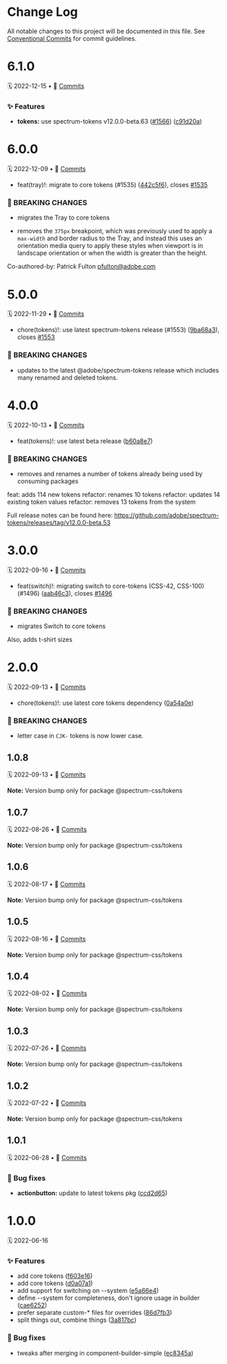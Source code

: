 # Change Log

All notable changes to this project will be documented in this file.
See [Conventional Commits](https://conventionalcommits.org) for commit guidelines.

<a name="6.1.0"></a>
# 6.1.0
🗓 2022-12-15 • 📝 [Commits](https://github.com/adobe/spectrum-css/compare/@spectrum-css/tokens@6.0.0...@spectrum-css/tokens@6.1.0)

### ✨ Features

* **tokens:** use spectrum-tokens v12.0.0-beta.63 ([#1566](https://github.com/adobe/spectrum-css/issues/1566)) ([c91d20a](https://github.com/adobe/spectrum-css/commit/c91d20a))





<a name="6.0.0"></a>
# 6.0.0
🗓 2022-12-09 • 📝 [Commits](https://github.com/adobe/spectrum-css/compare/@spectrum-css/tokens@5.0.0...@spectrum-css/tokens@6.0.0)

* feat(tray)!: migrate to core tokens (#1535) ([442c5f6](https://github.com/adobe/spectrum-css/commit/442c5f6)), closes [#1535](https://github.com/adobe/spectrum-css/issues/1535)


### 🛑 BREAKING CHANGES

* migrates the Tray to core tokens

* removes the `375px` breakpoint, which was previously used to apply a `max-width` and border radius to the Tray, and instead this uses an orientation media query to apply these styles when viewport is in landscape orientation or when the width is greater than the height.

Co-authored-by: Patrick Fulton <pfulton@adobe.com>





<a name="5.0.0"></a>
# 5.0.0
🗓 2022-11-29 • 📝 [Commits](https://github.com/adobe/spectrum-css/compare/@spectrum-css/tokens@4.0.0...@spectrum-css/tokens@5.0.0)

* chore(tokens)!: use latest spectrum-tokens release (#1553) ([9ba68a3](https://github.com/adobe/spectrum-css/commit/9ba68a3)), closes [#1553](https://github.com/adobe/spectrum-css/issues/1553)


### 🛑 BREAKING CHANGES

* updates to the latest @adobe/spectrum-tokens release which includes many renamed and deleted tokens.





<a name="4.0.0"></a>
# 4.0.0
🗓 2022-10-13 • 📝 [Commits](https://github.com/adobe/spectrum-css/compare/@spectrum-css/tokens@3.0.0...@spectrum-css/tokens@4.0.0)

* feat(tokens)!: use latest beta release ([b60a8e7](https://github.com/adobe/spectrum-css/commit/b60a8e7))


### 🛑 BREAKING CHANGES

* removes and renames a number of tokens already being used by consuming packages

feat: adds 114 new tokens
refactor: renames 10 tokens
refactor: updates 14 existing token values
refactor: removes 13 tokens from the system

Full release notes can be found here: https://github.com/adobe/spectrum-tokens/releases/tag/v12.0.0-beta.53





<a name="3.0.0"></a>
# 3.0.0
🗓 2022-09-16 • 📝 [Commits](https://github.com/adobe/spectrum-css/compare/@spectrum-css/tokens@2.0.0...@spectrum-css/tokens@3.0.0)

* feat(switch)!: migrating switch to core-tokens (CSS-42, CSS-100) (#1496) ([aab46c3](https://github.com/adobe/spectrum-css/commit/aab46c3)), closes [#1496](https://github.com/adobe/spectrum-css/issues/1496)


### 🛑 BREAKING CHANGES

* migrates Switch to core tokens

Also, adds t-shirt sizes





<a name="2.0.0"></a>
# 2.0.0
🗓 2022-09-13 • 📝 [Commits](https://github.com/adobe/spectrum-css/compare/@spectrum-css/tokens@1.0.8...@spectrum-css/tokens@2.0.0)

* chore(tokens)!: use latest core tokens dependency ([0a54a0e](https://github.com/adobe/spectrum-css/commit/0a54a0e))


### 🛑 BREAKING CHANGES

* letter case in `CJK-` tokens is now lower case.





<a name="1.0.8"></a>
## 1.0.8
🗓 2022-09-13 • 📝 [Commits](https://github.com/adobe/spectrum-css/compare/@spectrum-css/tokens@1.0.7...@spectrum-css/tokens@1.0.8)

**Note:** Version bump only for package @spectrum-css/tokens





<a name="1.0.7"></a>
## 1.0.7
🗓 2022-08-26 • 📝 [Commits](https://github.com/adobe/spectrum-css/compare/@spectrum-css/tokens@1.0.6...@spectrum-css/tokens@1.0.7)

**Note:** Version bump only for package @spectrum-css/tokens





<a name="1.0.6"></a>
## 1.0.6
🗓 2022-08-17 • 📝 [Commits](https://github.com/adobe/spectrum-css/compare/@spectrum-css/tokens@1.0.5...@spectrum-css/tokens@1.0.6)

**Note:** Version bump only for package @spectrum-css/tokens





<a name="1.0.5"></a>
## 1.0.5
🗓 2022-08-16 • 📝 [Commits](https://github.com/adobe/spectrum-css/compare/@spectrum-css/tokens@1.0.4...@spectrum-css/tokens@1.0.5)

**Note:** Version bump only for package @spectrum-css/tokens





<a name="1.0.4"></a>
## 1.0.4
🗓 2022-08-02 • 📝 [Commits](https://github.com/adobe/spectrum-css/compare/@spectrum-css/tokens@1.0.3...@spectrum-css/tokens@1.0.4)

**Note:** Version bump only for package @spectrum-css/tokens





<a name="1.0.3"></a>
## 1.0.3
🗓 2022-07-26 • 📝 [Commits](https://github.com/adobe/spectrum-css/compare/@spectrum-css/tokens@1.0.2...@spectrum-css/tokens@1.0.3)

**Note:** Version bump only for package @spectrum-css/tokens





<a name="1.0.2"></a>
## 1.0.2
🗓 2022-07-22 • 📝 [Commits](https://github.com/adobe/spectrum-css/compare/@spectrum-css/tokens@1.0.1...@spectrum-css/tokens@1.0.2)

**Note:** Version bump only for package @spectrum-css/tokens





<a name="1.0.1"></a>
## 1.0.1
🗓 2022-06-28 • 📝 [Commits](https://github.com/adobe/spectrum-css/compare/@spectrum-css/tokens@1.0.0...@spectrum-css/tokens@1.0.1)

### 🐛 Bug fixes

* **actionbutton:** update to latest tokens pkg ([ccd2d65](https://github.com/adobe/spectrum-css/commit/ccd2d65))





<a name="1.0.0"></a>
# 1.0.0
🗓 2022-06-16

### ✨ Features

* add core tokens ([f603e16](https://github.com/adobe/spectrum-css/commit/f603e16))
* add core tokens ([d0a07a1](https://github.com/adobe/spectrum-css/commit/d0a07a1))
* add support for switching on --system ([e5a66e4](https://github.com/adobe/spectrum-css/commit/e5a66e4))
* define --system for completeness, don't ignore usage in builder ([cae6252](https://github.com/adobe/spectrum-css/commit/cae6252))
* prefer separate custom-* files for overrides ([86d7fb3](https://github.com/adobe/spectrum-css/commit/86d7fb3))
* split things out, combine things ([3a817bc](https://github.com/adobe/spectrum-css/commit/3a817bc))


### 🐛 Bug fixes

* tweaks after merging in component-builder-simple ([ec8345a](https://github.com/adobe/spectrum-css/commit/ec8345a))
